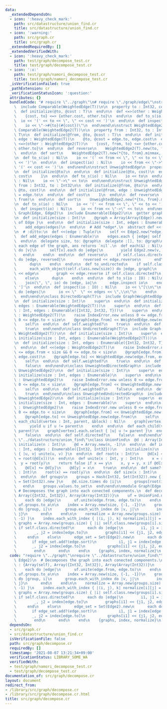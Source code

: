 ```yaml
---
data:
  _extendedDependsOn:
  - icon: ':heavy_check_mark:'
    path: src/datastructure/union_find.cr
    title: src/datastructure/union_find.cr
  - icon: ':warning:'
    path: src/graph.cr
    title: src/graph.cr
  _extendedRequiredBy: []
  _extendedVerifiedWith:
  - icon: ':heavy_check_mark:'
    path: test/graph/decompose_test.cr
    title: test/graph/decompose_test.cr
  - icon: ':x:'
    path: test/graph/namori_decompose_test.cr
    title: test/graph/namori_decompose_test.cr
  _isVerificationFailed: true
  _pathExtension: cr
  _verificationStatusIcon: ':question:'
  attributes: {}
  bundledCode: "# require \"../graph\"\n# require \"./graph/edge\"\nstruct WeightedEdge(T)\n\
    \  include Comparable(WeightedEdge(T))\n\n  property to : Int32, cost : T\n\n\
    \  def initialize(@to, @cost : T)\n  end\n\n  def <=>(other : WeightedEdge(T))\n\
    \    {cost, to} <=> {other.cost, other.to}\n  end\n\n  def to_s(io) : Nil\n  \
    \  io << '(' << to << \", \" << cost << ')'\n  end\n\n  def inspect(io) : Nil\n\
    \    io << \"->#{to}(#{cost})\"\n  end\nend\n\nstruct WeightedEdge2(T)\n  include\
    \ Comparable(WeightedEdge2(T))\n\n  property from : Int32, to : Int32, cost :\
    \ T\n\n  def initialize(@from, @to, @cost : T)\n  end\n\n  def initialize(@from,\
    \ edge : WeightedEdge(T))\n    @to, @cost = edge.to, edge.cost\n  end\n\n  def\
    \ <=>(other : WeightedEdge2(T))\n    {cost, from, to} <=> {other.cost, other.from,\
    \ other.to}\n  end\n\n  def reverse\n    WeightedEdge2(T).new(to, from, cost)\n\
    \  end\n\n  def sort\n    WeightedEdge2(T).new(*{to, from}.minmax, cost)\n  end\n\
    \n  def to_s(io) : Nil\n    io << '(' << from << \", \" << to << \", \" << cost\
    \ << ')'\n  end\n\n  def inspect(io) : Nil\n    io << from << \"->\" << to <<\
    \ '(' << cost << ')'\n  end\nend\n\nstruct UnweightedEdge\n  property to : Int32\n\
    \n  def initialize(@to)\n  end\n\n  def initialize(@to, cost)\n  end\n\n  def\
    \ cost\n    1\n  end\n\n  def to_s(io) : Nil\n    io << to\n  end\n\n  def inspect(io)\
    \ : Nil\n    io << \"->\" << to\n  end\nend\n\nstruct UnweightedEdge2\n  property\
    \ from : Int32, to : Int32\n\n  def initialize(@from, @to)\n  end\n\n  def initialize(@from,\
    \ @to, cost)\n  end\n\n  def initialize(@from, edge : UnweightedEdge)\n    @to\
    \ = edge.to\n  end\n\n  def cost\n    1\n  end\n\n  def reverse\n    UnweightedEdge2.new(to,\
    \ from)\n  end\n\n  def sort\n    UnweightedEdge2.new(*{to, from}.minmax)\n  end\n\
    \n  def to_s(io) : Nil\n    io << '(' << from << \", \" << to << ')'\n  end\n\n\
    \  def inspect(io) : Nil\n    io << from << \"->\" << to\n  end\nend\n\nmodule\
    \ Graph(Edge, Edge2)\n  include Enumerable(Edge2)\n\n  getter graph : Array(Array(Edge))\n\
    \n  def initialize(size : Int)\n    @graph = Array(Array(Edge)).new(size) { []\
    \ of Edge }\n  end\n\n  def initialize(size : Int, edges : Enumerable)\n    initialize(size)\n\
    \    add_edges(edges)\n  end\n\n  # Add *edge*.\n  abstract def <<(edge : Edge2)\n\
    \n  # :ditto:\n  def <<(edge : Tuple)\n    self << Edge2.new(*edge)\n  end\n\n\
    \  def add_edges(edges : Enumerable)\n    edges.each { |edge| self << edge }\n\
    \  end\n\n  delegate size, to: @graph\n  delegate :[], to: @graph\n\n  # Yields\
    \ each edge of the graph, ans returns `nil`.\n  def each(&) : Nil\n    (0...size).each\
    \ do |v|\n      self[v].each do |edge|\n        yield Edge2.new(v, edge)\n   \
    \   end\n    end\n  end\n\n  def reverse\n    if self.class.directed?\n      each_with_object(self.class.new(size))\
    \ do |edge, reversed|\n        reversed << edge.reverse\n      end\n    else\n\
    \      dup\n    end\n  end\n\n  def to_undirected\n    if self.class.directed?\n\
    \      each_with_object(self.class.new(size)) do |edge, graph|\n        graph\
    \ << edge\n        graph << edge.reverse if self.class.directed?\n      end\n\
    \    else\n      dup\n    end\n  end\n\n  def to_s(io : IO) : Nil\n    io << '['\n\
    \    join(\", \", io) do |edge, io|\n      edge.inspect io\n    end\n    io <<\
    \ ']'\n  end\n\n  def inspect(io : IO) : Nil\n    io << \"[\\n\"\n    graph.each\
    \ do |edges|\n      io << \"  \" << edges << \",\\n\"\n    end\n    io << ']'\n\
    \  end\nend\n\nclass DirectedGraph(T)\n  include Graph(WeightedEdge(T), WeightedEdge2(T))\n\
    \n  def initialize(size : Int)\n    super\n  end\n\n  def initialize(size : Int,\
    \ edges : Enumerable(WeightedEdge2(T)))\n    super\n  end\n\n  def initialize(size\
    \ : Int, edges : Enumerable({Int32, Int32, T}))\n    super\n  end\n\n  def <<(edge\
    \ : WeightedEdge2(T))\n    raise IndexError.new unless 0 <= edge.from < size &&\
    \ 0 <= edge.to < size\n    @graph[edge.from] << WeightedEdge.new(edge.to, edge.cost)\n\
    \    self\n  end\n\n  def self.weighted?\n    true\n  end\n\n  def self.directed?\n\
    \    true\n  end\nend\n\nclass UndirectedGraph(T)\n  include Graph(WeightedEdge(T),\
    \ WeightedEdge2(T))\n\n  def initialize(size : Int)\n    super\n  end\n\n  def\
    \ initialize(size : Int, edges : Enumerable(WeightedEdge2(T)))\n    super\n  end\n\
    \n  def initialize(size : Int, edges : Enumerable({Int32, Int32, T}))\n    super\n\
    \  end\n\n  def <<(edge : WeightedEdge2(T))\n    raise IndexError.new unless 0\
    \ <= edge.from < size && 0 <= edge.to < size\n    @graph[edge.from] << WeightedEdge.new(edge.to,\
    \ edge.cost)\n    @graph[edge.to] << WeightedEdge.new(edge.from, edge.cost)\n\
    \    self\n  end\n\n  def self.weighted?\n    true\n  end\n\n  def self.directed?\n\
    \    false\n  end\nend\n\nclass UnweightedDirectedGraph\n  include Graph(UnweightedEdge,\
    \ UnweightedEdge2)\n\n  def initialize(size : Int)\n    super\n  end\n\n  def\
    \ initialize(size : Int, edges : Enumerable)\n    super\n  end\n\n  def <<(edge\
    \ : UnweightedEdge2)\n    raise IndexError.new unless 0 <= edge.from < size &&\
    \ 0 <= edge.to < size\n    @graph[edge.from] << UnweightedEdge.new(edge.to)\n\
    \    self\n  end\n\n  def self.weighted?\n    false\n  end\n\n  def self.directed?\n\
    \    true\n  end\nend\n\nclass UnweightedUndirectedGraph\n  include Graph(UnweightedEdge,\
    \ UnweightedEdge2)\n\n  def initialize(size : Int)\n    super\n  end\n\n  def\
    \ initialize(size : Int, edges : Enumerable)\n    super\n  end\n\n  def <<(edge\
    \ : UnweightedEdge2)\n    raise IndexError.new unless 0 <= edge.from < size &&\
    \ 0 <= edge.to < size\n    @graph[edge.from] << UnweightedEdge.new(edge.to)\n\
    \    @graph[edge.to] << UnweightedEdge.new(edge.from)\n    self\n  end\n\n  def\
    \ each_child(vertex : Int, parent, &block) : Nil\n    graph[vertex].each do |u|\n\
    \      yield u if u != parent\n    end\n  end\n\n  def each_child(vertex : Int,\
    \ parent)\n    graph[vertex].each.select { |u| u != parent }\n  end\n\n  def self.weighted?\n\
    \    false\n  end\n\n  def self.directed?\n    false\n  end\nend\n\n# require\
    \ \"../datastructure/union_find\"\nclass UnionFind\n  @d : Array(Int32)\n\n  def\
    \ initialize(n : Int)\n    @d = Array.new(n, -1)\n  end\n\n  def initialize(n\
    \ : Int, edges : Enumerable({Int32, Int32}))\n    initialize(n)\n    edges.each\
    \ { |u, v| unite(u, v) }\n  end\n\n  def root(x : Int)\n    @d[x] < 0 ? x : (@d[x]\
    \ = root(@d[x]))\n  end\n\n  def unite(x : Int, y : Int)\n    x = root(x)\n  \
    \  y = root(y)\n    return false if x == y\n    x, y = y, x if @d[x] > @d[y]\n\
    \    @d[x] += @d[y]\n    @d[y] = x\n    true\n  end\n\n  def same?(x : Int, y\
    \ : Int)\n    root(x) == root(y)\n  end\n\n  def size(x : Int)\n    -@d[root(x)]\n\
    \  end\n\n  def groups\n    groups = Hash(Int32, Set(Int32)).new { |h, k| h[k]\
    \ = Set(Int32).new }\n    @d.size.times do |i|\n      groups[root(i)] << i\n \
    \   end\n    groups.values.to_set\n  end\nend\n\nmodule Graph(Edge, Edge2)\n \
    \ # Decomposes the graph into each conected components.\n  def decompose : {Array(self),\
    \ Array({Int32, Int32}), Array(Array(Int32))}\n    uf = UnionFind.new(size)\n\
    \    each do |edge|\n      uf.unite(edge.from, edge.to)\n    end\n    groups =\
    \ uf.groups.to_a\n\n    index = Array.new(size, {-1, -1})\n    groups.each_with_index\
    \ do |group, i|\n      group.each_with_index do |v, j|\n        index[v] = {i,\
    \ j}\n      end\n    end\n\n    normalize = Array.new(groups.size) { |i| Array.new(groups[i].size,\
    \ -1) }\n    index.each_with_index { |(i, j), k| normalize[i][j] = k }\n\n   \
    \ graphs = Array.new(groups.size) { |i| self.class.new(groups[i].size) }\n   \
    \ if self.class.directed?\n      each do |edge|\n        i1, j1 = index[edge.from]\n\
    \        _, j2 = index[edge.to]\n        graphs[i1] << {j1, j2, edge.cost}\n \
    \     end\n    else\n      edge_set = Set(Edge2).new\n      each do |edge|\n \
    \       if edge_set.add?(edge.sort)\n          i1, j1 = index[edge.from]\n   \
    \       _, j2 = index[edge.to]\n          graphs[i1] << {j1, j2, edge.cost}\n\
    \        end\n      end\n    end\n    {graphs, index, normalize}\n  end\nend\n"
  code: "require \"../graph\"\nrequire \"../datastructure/union_find\"\n\nmodule Graph(Edge,\
    \ Edge2)\n  # Decomposes the graph into each conected components.\n  def decompose\
    \ : {Array(self), Array({Int32, Int32}), Array(Array(Int32))}\n    uf = UnionFind.new(size)\n\
    \    each do |edge|\n      uf.unite(edge.from, edge.to)\n    end\n    groups =\
    \ uf.groups.to_a\n\n    index = Array.new(size, {-1, -1})\n    groups.each_with_index\
    \ do |group, i|\n      group.each_with_index do |v, j|\n        index[v] = {i,\
    \ j}\n      end\n    end\n\n    normalize = Array.new(groups.size) { |i| Array.new(groups[i].size,\
    \ -1) }\n    index.each_with_index { |(i, j), k| normalize[i][j] = k }\n\n   \
    \ graphs = Array.new(groups.size) { |i| self.class.new(groups[i].size) }\n   \
    \ if self.class.directed?\n      each do |edge|\n        i1, j1 = index[edge.from]\n\
    \        _, j2 = index[edge.to]\n        graphs[i1] << {j1, j2, edge.cost}\n \
    \     end\n    else\n      edge_set = Set(Edge2).new\n      each do |edge|\n \
    \       if edge_set.add?(edge.sort)\n          i1, j1 = index[edge.from]\n   \
    \       _, j2 = index[edge.to]\n          graphs[i1] << {j1, j2, edge.cost}\n\
    \        end\n      end\n    end\n    {graphs, index, normalize}\n  end\nend\n"
  dependsOn:
  - src/graph.cr
  - src/datastructure/union_find.cr
  isVerificationFile: false
  path: src/graph/decompose.cr
  requiredBy: []
  timestamp: '2021-08-07 13:21:34+09:00'
  verificationStatus: LIBRARY_SOME_WA
  verifiedWith:
  - test/graph/namori_decompose_test.cr
  - test/graph/decompose_test.cr
documentation_of: src/graph/decompose.cr
layout: document
redirect_from:
- /library/src/graph/decompose.cr
- /library/src/graph/decompose.cr.html
title: src/graph/decompose.cr
---
```

